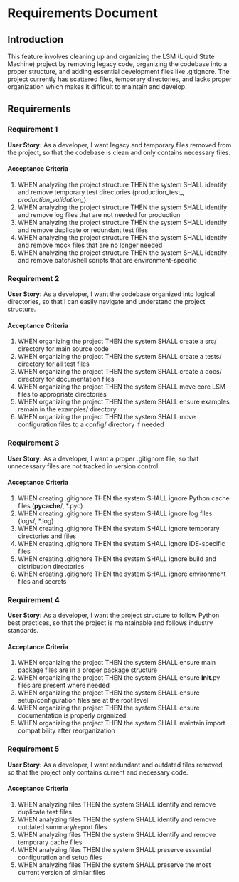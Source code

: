 # Requirements Document

## Introduction

This feature involves cleaning up and organizing the LSM (Liquid State Machine) project by removing legacy code, organizing the codebase into a proper structure, and adding essential development files like .gitignore. The project currently has scattered files, temporary directories, and lacks proper organization which makes it difficult to maintain and develop.

## Requirements

### Requirement 1

**User Story:** As a developer, I want legacy and temporary files removed from the project, so that the codebase is clean and only contains necessary files.

#### Acceptance Criteria

1. WHEN analyzing the project structure THEN the system SHALL identify and remove temporary test directories (production_test_*, production_validation_*)
2. WHEN analyzing the project structure THEN the system SHALL identify and remove log files that are not needed for production
3. WHEN analyzing the project structure THEN the system SHALL identify and remove duplicate or redundant test files
4. WHEN analyzing the project structure THEN the system SHALL identify and remove mock files that are no longer needed
5. WHEN analyzing the project structure THEN the system SHALL identify and remove batch/shell scripts that are environment-specific

### Requirement 2

**User Story:** As a developer, I want the codebase organized into logical directories, so that I can easily navigate and understand the project structure.

#### Acceptance Criteria

1. WHEN organizing the project THEN the system SHALL create a src/ directory for main source code
2. WHEN organizing the project THEN the system SHALL create a tests/ directory for all test files
3. WHEN organizing the project THEN the system SHALL create a docs/ directory for documentation files
4. WHEN organizing the project THEN the system SHALL move core LSM files to appropriate directories
5. WHEN organizing the project THEN the system SHALL ensure examples remain in the examples/ directory
6. WHEN organizing the project THEN the system SHALL move configuration files to a config/ directory if needed

### Requirement 3

**User Story:** As a developer, I want a proper .gitignore file, so that unnecessary files are not tracked in version control.

#### Acceptance Criteria

1. WHEN creating .gitignore THEN the system SHALL ignore Python cache files (__pycache__/, *.pyc)
2. WHEN creating .gitignore THEN the system SHALL ignore log files (logs/, *.log)
3. WHEN creating .gitignore THEN the system SHALL ignore temporary directories and files
4. WHEN creating .gitignore THEN the system SHALL ignore IDE-specific files
5. WHEN creating .gitignore THEN the system SHALL ignore build and distribution directories
6. WHEN creating .gitignore THEN the system SHALL ignore environment files and secrets

### Requirement 4

**User Story:** As a developer, I want the project structure to follow Python best practices, so that the project is maintainable and follows industry standards.

#### Acceptance Criteria

1. WHEN organizing the project THEN the system SHALL ensure main package files are in a proper package structure
2. WHEN organizing the project THEN the system SHALL ensure __init__.py files are present where needed
3. WHEN organizing the project THEN the system SHALL ensure setup/configuration files are at the root level
4. WHEN organizing the project THEN the system SHALL ensure documentation is properly organized
5. WHEN organizing the project THEN the system SHALL maintain import compatibility after reorganization

### Requirement 5

**User Story:** As a developer, I want redundant and outdated files removed, so that the project only contains current and necessary code.

#### Acceptance Criteria

1. WHEN analyzing files THEN the system SHALL identify and remove duplicate test files
2. WHEN analyzing files THEN the system SHALL identify and remove outdated summary/report files
3. WHEN analyzing files THEN the system SHALL identify and remove temporary cache files
4. WHEN analyzing files THEN the system SHALL preserve essential configuration and setup files
5. WHEN analyzing files THEN the system SHALL preserve the most current version of similar files
